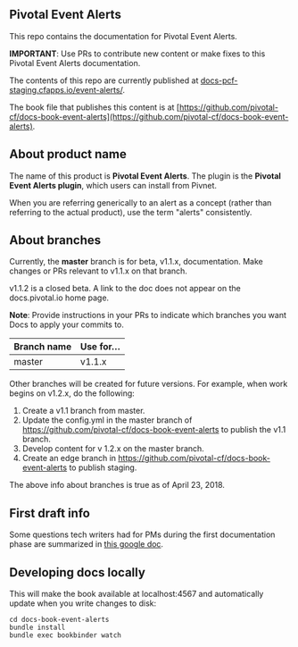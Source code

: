 ## Pivotal Event Alerts

This repo contains the documentation for Pivotal Event Alerts.

**IMPORTANT**: Use PRs to contribute new content or make fixes to this Pivotal Event Alerts documentation.

The contents of this repo are currently published at [docs-pcf-staging.cfapps.io/event-alerts/](https://docs-pcf-staging.cfapps.io/event-alerts/).

The book file that publishes this content is at [https://github.com/pivotal-cf/docs-book-event-alerts](https://github.com/pivotal-cf/docs-book-event-alerts).

## About product name

The name of this product is **Pivotal Event Alerts**. The plugin is the **Pivotal Event Alerts plugin**, which users can install from Pivnet.

When you are referring generically to an alert as a concept (rather than referring to the actual product), use the term "alerts" consistently.

## About branches

Currently, the **master** branch is for beta, v1.1.x, documentation.
Make changes or PRs relevant to v1.1.x on that branch.

v1.1.2 is a closed beta.
A link to the doc does not appear on the docs.pivotal.io home page.

**Note**: Provide instructions in your PRs to indicate which branches you want Docs to apply your commits to.

| Branch name | Use for… |
|-------------| ------|
| master      | v1.1.x|


Other branches will be created for future versions.
For example, when work begins on v1.2.x, do the following:

1. Create a v1.1 branch from master.
2. Update the config.yml in the master branch of https://github.com/pivotal-cf/docs-book-event-alerts
to publish the v1.1 branch.
3. Develop content for v 1.2.x on the master branch.
4. Create an edge branch in https://github.com/pivotal-cf/docs-book-event-alerts to publish staging.

The above info about branches is true as of April 23, 2018.

## First draft info

Some questions tech writers had for PMs during the first documentation phase are summarized in [this google doc](https://docs.google.com/document/d/1aNMSYMR6rs1_gunXoBlC3qq_Uq97mMXWBiJUydGCDHw/edit?usp=sharing).

## Developing docs locally

This will make the book available at localhost:4567 and automatically update when you write changes to disk:

```
cd docs-book-event-alerts
bundle install
bundle exec bookbinder watch

```
